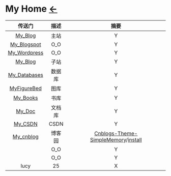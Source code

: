 # My Home  [←](index.md)

| 传送门 | 描述 | 摘要 |
|:---:|:---:|:---:|
| [My_Blog](https://ambroseren.github.io) | 主站 | Y |
| [My_Blogspot](https://ambroseren.blogspot.com/) | O_O | Y |
| [My_Wordpress](https://ambroserencn.wordpress.com/) | O_O | Y |
| [My_Blog](https://ambroserencn.gitlab.io/ambroserencn/) | 子站 | Y |
| [My_Databases](https://ambroseren.github.io/test/) | 数据库 | Y |
| [MyFigureBed](https://cdn.jsdelivr.net/gh/AmbroseRen/Picture@master/) | 图库 | Y |
| [My_Books](https://catbox.moe/c/e64kjk#) | 书库 | Y |
| [My_Doc](https://app.gitbook.com/@ambroserencn/s/ambroseren/) | 文档库 | Y |
| [My_CSDN](https://blog.csdn.net/Ambrose_Ren) | CSDN | Y |
| [My_cnblog](https://www.cnblogs.com/rensi/) | 博客园 | [Cnblogs-Theme-SimpleMemory](https://github.com/BNDong/Cnblogs-Theme-SimpleMemory)/[install](https://bndong.github.io/Cnblogs-Theme-SimpleMemory/v1.1/#/Docs/GettingStarted/install) |
| []() | O_O | Y |
| []() | O_O | Y |
| lucy | 25 | X |
